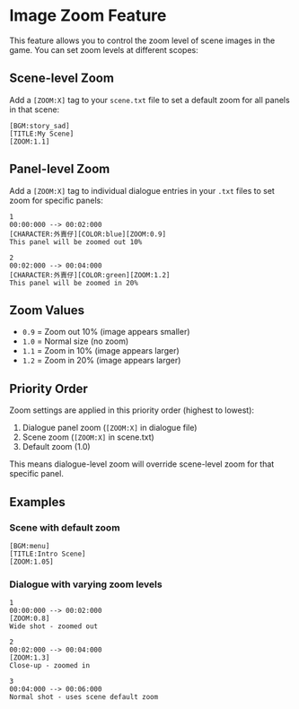 # Image Zoom Feature

This feature allows you to control the zoom level of scene images in the game. You can set zoom levels at different scopes:

## Scene-level Zoom

Add a `[ZOOM:X]` tag to your `scene.txt` file to set a default zoom for all panels in that scene:

```
[BGM:story_sad]
[TITLE:My Scene]
[ZOOM:1.1]
```

## Panel-level Zoom

Add a `[ZOOM:X]` tag to individual dialogue entries in your `.txt` files to set zoom for specific panels:

```
1
00:00:000 --> 00:02:000
[CHARACTER:外賣仔][COLOR:blue][ZOOM:0.9]
This panel will be zoomed out 10%

2
00:02:000 --> 00:04:000
[CHARACTER:外賣仔][COLOR:green][ZOOM:1.2]
This panel will be zoomed in 20%
```

## Zoom Values

- `0.9` = Zoom out 10% (image appears smaller)
- `1.0` = Normal size (no zoom)
- `1.1` = Zoom in 10% (image appears larger)
- `1.2` = Zoom in 20% (image appears larger)

## Priority Order

Zoom settings are applied in this priority order (highest to lowest):

1. Dialogue panel zoom (`[ZOOM:X]` in dialogue file)
2. Scene zoom (`[ZOOM:X]` in scene.txt)
3. Default zoom (1.0)

This means dialogue-level zoom will override scene-level zoom for that specific panel.

## Examples

### Scene with default zoom

```
[BGM:menu]
[TITLE:Intro Scene]
[ZOOM:1.05]
```

### Dialogue with varying zoom levels

```
1
00:00:000 --> 00:02:000
[ZOOM:0.8]
Wide shot - zoomed out

2
00:02:000 --> 00:04:000
[ZOOM:1.3]
Close-up - zoomed in

3
00:04:000 --> 00:06:000
Normal shot - uses scene default zoom
```
